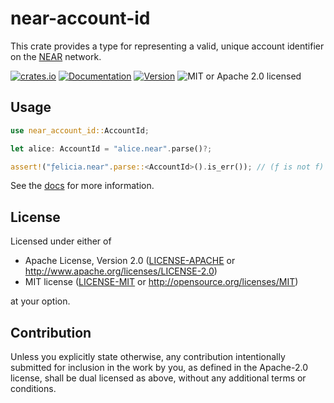 # near-account-id

This crate provides a type for representing a valid, unique account identifier on the [NEAR](https://near.org) network.

[![crates.io](https://img.shields.io/crates/v/near-account-id?label=latest)](https://crates.io/crates/near-account-id)
[![Documentation](https://docs.rs/near-account-id/badge.svg)](https://docs.rs/near-account-id)
[![Version](https://img.shields.io/badge/rustc-1.56+-ab6000.svg)](https://blog.rust-lang.org/2021/10/21/Rust-1.56.0.html)
![MIT or Apache 2.0 licensed](https://img.shields.io/crates/l/near-account-id.svg)

## Usage

```rust
use near_account_id::AccountId;

let alice: AccountId = "alice.near".parse()?;

assert!("ƒelicia.near".parse::<AccountId>().is_err()); // (ƒ is not f)
```

See the [docs](https://docs.rs/near-account-id) for more information.

## License

Licensed under either of

- Apache License, Version 2.0
   ([LICENSE-APACHE](LICENSE-APACHE) or <http://www.apache.org/licenses/LICENSE-2.0>)
- MIT license
   ([LICENSE-MIT](LICENSE-MIT) or <http://opensource.org/licenses/MIT>)

at your option.

## Contribution

Unless you explicitly state otherwise, any contribution intentionally submitted
for inclusion in the work by you, as defined in the Apache-2.0 license, shall be
dual licensed as above, without any additional terms or conditions.
